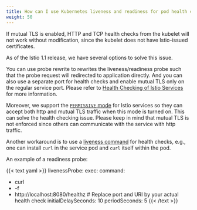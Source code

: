 ```yaml
---
title: How can I use Kubernetes liveness and readiness for pod health checks when mutual TLS is enabled?
weight: 50
---
```


If mutual TLS is enabled, HTTP and TCP health checks from the kubelet will not work without modification, since the kubelet does not have Istio-issued certificates.

As of the Istio 1.1 release, we have several options to solve this issue.

You can use probe rewrite to rewrites the liveness/readiness probe such that the probe request will redirected to application directly. And you can also use a separate port for health checks and enable mutual TLS only on the regular service port. Please refer to [Health Checking of Istio Services](/help/ops/setup/app-health-check/#mutual-tls-is-enabled) for more information.

Moreover, we support the [`PERMISSIVE` mode](/docs/tasks/security/mtls-migration) for Istio services so they can accept both http and mutual TLS traffic when this mode is turned on. This can solve the health checking issue. Please keep in mind that mutual TLS is not enforced since others can communicate with the service with http traffic.

Another workaround is to use a [liveness command](https://kubernetes.io/docs/tasks/configure-pod-container/configure-liveness-readiness-probes/#define-a-liveness-command)
for health checks, e.g., one can install `curl` in the service pod and
`curl` itself within the pod.

An example of a readiness probe:

{{< text yaml >}}
livenessProbe:
exec:
  command:
  - curl
  - -f
  - http://localhost:8080/healthz # Replace port and URI by your actual health check
initialDelaySeconds: 10
periodSeconds: 5
{{< /text >}}
